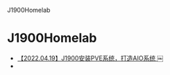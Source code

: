 J1900Homelab

# J1900Homelab
- [【2022.04.19】J1900安装PVE系统，打造AIO系统 ](https://www.cnblogs.com/mokou/p/16163602.html)￼
- 
